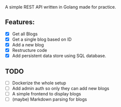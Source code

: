 A simple REST API written in Golang made for practice.

## Features:
- [x] Get all Blogs
- [x] Get a single blog based on ID
- [x] Add a new blog
- [x] Restructure code
- [x] Add persistent data store using SQL database.

## TODO
- [ ] Dockerize the whole setup
- [ ] Add admin auth so only they can add new blogs
- [ ] A simple frontend to display blogs
- [ ] (maybe) Markdown parsing for blogs